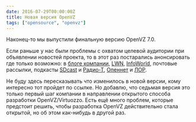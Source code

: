 ```yaml
---
date: 2016-07-29T00:00:00Z
title: Новая версия OpenVZ
tags: ["opensource", "openvz"]
---
```


Наконец-то мы выпустили финальную версию OpenVZ 7.0.

Если раньше у нас были проблемы с охватом целевой аудитории при объявлении
новостей проекта, то в этот раз постарались анонсировать где только возможно: в
[блоге компании](https://habrahabr.ru/company/virtuozzo/blog/306466/),
[LWN](https://lwn.net/Articles/695362/),
[InfoWorld](http://www.infoworld.com/article/3099981/virtualization/openvz-70-runs-linux-vms-like-containers.html),
почтовые рассылки, подкасты
[SDcast](https://sdcast.ksdaemon.ru/2016/08/sdcast-47/) и
[Радио-Т](https://radio-t.com/p/2016/07/31/podcast-506/),
[Опеннет](https://www.opennet.ru/opennews/art.shtml?num=44848) и
[ЛОР](https://www.linux.org.ru/news/linux-general/12764585).

Не буду здесь пересказывать что изменилось в новой версии, кому интересно тот
пройдет по ссылке. Но добавлю, что седьмая версия это только первый шаг
компании в направлении открытого способа разработки OpenVZ/Virtuozzo. Есть ещё
много проблем, которые предстоит решить, чтобы разработка OpenVZ действительно
стала открытой, но об этом как-нибудь в другой раз.
